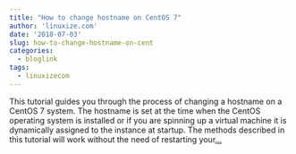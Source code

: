 ```yaml
---
title: "How to change hostname on CentOS 7"
author: 'linuxize.com'
date: '2018-07-03'
slug: how-to-change-hostname-on-cent
categories:
  - bloglink
tags:
  - linuxizecom
---
```


This tutorial guides you through the process of changing a hostname on a CentOS 7 system. The hostname is set at the time when the CentOS operating system is installed or if you are spinning up a virtual machine it is dynamically assigned to the instance at startup. The methods described in this tutorial will work without the need of restarting your[... <i class="fas fa-external-link-alt"></i>](https://linuxize.com/post/how-to-change-hostname-on-centos-7/)


